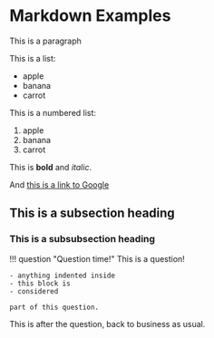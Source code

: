 # Markdown Examples

This is a paragraph

This is a list:

- apple
- banana
- carrot

This is a numbered list:

1. apple
2. banana
3. carrot

This is **bold** and *italic*.

And [this is a link to Google](https://google.com/)

## This is a subsection heading

### This is a subsubsection heading

!!! question "Question time!"
    This is a question!

    - anything indented inside
    - this block is
    - considered

    part of this question.

This is after the question, back to business as usual.